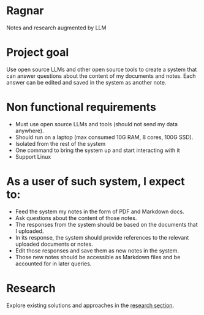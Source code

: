 # Ragnar
Notes and research augmented by LLM

# Project goal
Use open source LLMs and other open source tools to create a system that can answer questions about the content of my documents and notes.
Each answer can be edited and saved in the system as another note.

# Non functional requirements
- Must use open source LLMs and tools (should not send my data anywhere).
- Should run on a laptop (max consumed 10G RAM, 8 cores, 100G SSD).
- Isolated from the rest of the system 
- One command to bring the system up and start interacting with it
- Support Linux

# As a user of such system, I expect to:
- Feed the system my notes in the form of PDF and Markdown docs. 
- Ask questions about the content of those notes.
- The responses from the system should be based on the documents that I uploaded.
- In its response, the system should provide references to the relevant uploaded documents or notes.
- Edit those responses and save them as new notes in the system.
- Those new notes should be accessible as Markdown files and be accounted for in later queries.

# Research
Explore existing solutions and approaches in the [research section](./research/).
